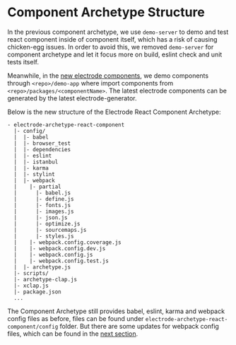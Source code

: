 # Component Archetype Structure

In the previous component archetype, we use `demo-server` to demo and test react component inside of component itself, which has a risk of causing chicken-egg issues.  In order to avoid this, we removed `demo-server` for component archetype and let it focus more on build, eslint check and unit tests itself.

Meanwhile, in the [new electrode components](/chapter1/intermediate/create-a-electrode-component.md), we demo components through `<repo>/demo-app` where import components from `<repo>/packages/<componentName>`. The latest electrode components can be generated by the latest electrode-generator.

Below is the new structure of the Electrode React Component Archetype:

```text
- electrode-archetype-react-component
  |- config/
  |  |- babel
  |  |- browser_test
  |  |- dependencies
  |  |- eslint
  |  |- istanbul
  |  |- karma
  |  |- stylint
  |  |- webpack
  |    |- partial
  |      |- babel.js
  |      |- define.js
  |      |- fonts.js
  |      |- images.js
  |      |- json.js
  |      |- optimize.js
  |      |- sourcemaps.js
  |      |- styles.js
  |    |- webpack.config.coverage.js
  |    |- webpack.config.dev.js
  |    |- webpack.config.js
  |    |- webpack.config.test.js
  |  |- archetype.js
  |- scripts/
  |- archetype-clap.js
  |- xclap.js
  |- package.json
  ...
```

The Component Archetype still provides babel, eslint, karma and webpack config files as before, files can be found under `electrode-archetype-react-component/config` folder. But there are some updates for webpack config files, which can be found in the [next section](/chapter1/intermediate/component-archetype/webpack-config.md).
